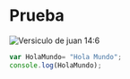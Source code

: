 # Prueba

![Versiculo de juan 14:6](https://recursoscristianosweb.com/wp-content/uploads/2019/09/juan-146-819x1024.webp)

```JavaScript
var HolaMundo= "Hola Mundo";
console.log(HolaMundo);
```

